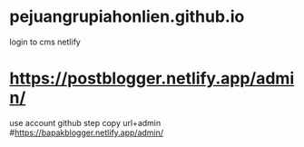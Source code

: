 # pejuangrupiahonlien.github.io

login to cms netlify
# https://postblogger.netlify.app/admin/
use account github
step copy url+admin
#https://bapakblogger.netlify.app/admin/

